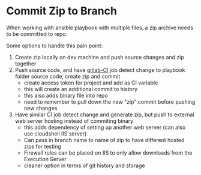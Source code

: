 # Commit Zip to Branch
When working with ansible playbook with multiple files, a zip archive needs to be committed to repo.

Some options to handle this pain point:
1. Create zip locally on dev machine and push source changes and zip together
2. Push source code, and have [gitlab-CI](commit-back-repo-gitlab-ci.yml) job detect change to playbook folder source code, create zip and commit
    - create access token for project and add as CI variable
    - this will create an additional commit to history
    - this also adds binary file into repo
    - need to remember to pull down the new "zip" commit before pushing new changes
3. Have similar CI job detect change and generate zip, but push to external web server hosting instead of commiting binary
   - this adds dependency of setting up another web server (can also use cloudshell IIS server)
   - Can pass in branch name to name of zip to have different hosted zips for testing
   - Firewall rules can be placed on IIS to only allow downloads from the Execution Server
   - cleaner option in terms of git history and storage


